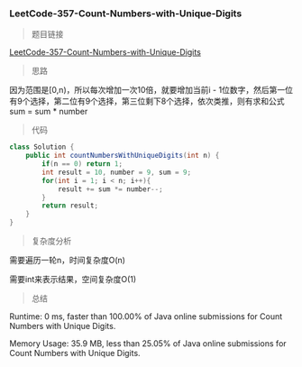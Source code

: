 ### LeetCode-357-Count-Numbers-with-Unique-Digits

> 题目链接

[LeetCode-357-Count-Numbers-with-Unique-Digits](https://leetcode.com/problems/count-numbers-with-unique-digits/)

> 思路

因为范围是[0,n)，所以每次增加一次10倍，就要增加当前i - 1位数字，然后第一位有9个选择，第二位有9个选择，第三位剩下8个选择，依次类推，则有求和公式sum = sum * number

> 代码

```java
class Solution {
    public int countNumbersWithUniqueDigits(int n) {
        if(n == 0) return 1;
        int result = 10, number = 9, sum = 9;
        for(int i = 1; i < n; i++){
            result += sum *= number--;
        }
        return result;
    }
}
```

> 复杂度分析

需要遍历一轮n，时间复杂度O(n)

需要int来表示结果，空间复杂度O(1)

> 总结

Runtime: 0 ms, faster than 100.00% of Java online submissions for Count Numbers with Unique Digits.

Memory Usage: 35.9 MB, less than 25.05% of Java online submissions for Count Numbers with Unique Digits.

